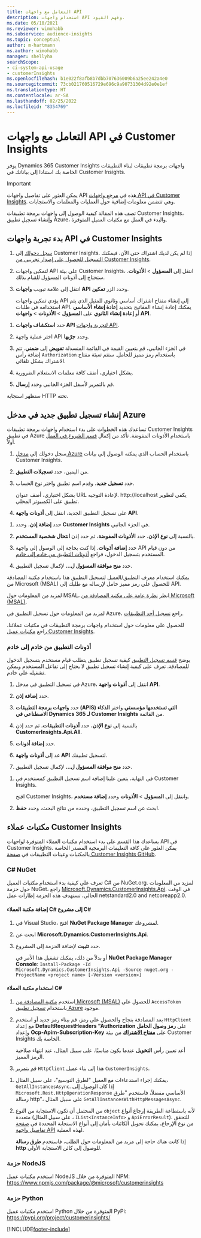 ```yaml
---
title: التعامل مع واجهات API
description: استخدام واجهات API وفهم القيود.
ms.date: 05/10/2021
ms.reviewer: wimohabb
ms.subservice: audience-insights
ms.topic: conceptual
author: m-hartmann
ms.author: wimohabb
manager: shellyha
searchScope:
- ci-system-api-usage
- customerInsights
ms.openlocfilehash: b1e022f8afb8b7dbb707636009b6a25ee242a4e0
ms.sourcegitcommit: 73cb021760516729e696c9a90731304d92e0e1ef
ms.translationtype: HT
ms.contentlocale: ar-SA
ms.lasthandoff: 02/25/2022
ms.locfileid: "8354769"
---
```

# <a name="work-with-customer-insights-apis"></a>التعامل مع واجهات API في Customer Insights

يوفر Dynamics 365 Customer Insights واجهات برمجة تطبيقات لبناء التطبيقات الخاصة بك استنادا إلى بياناتك في Customer Insights.

> [!IMPORTANT]
> يمكن العثور على تفاصيل واجهات API هذه في [مرجع واجهات API‏‎ في Customer Insights](https://developer.ci.ai.dynamics.com/api-details#api=CustomerInsights). وهي تتضمن معلومات إضافية حول العمليات والمعلمات والاستجابات.

تصف هذه المقالة كيفية الوصول إلى واجهات برمجة تطبيقات Customer Insights، وإنشاء تسجيل تطبيق Azure، والبدء في العمل مع مكتبات العميل المتوفرة.

## <a name="get-started-trying-the-customer-insights-apis"></a>بدء تجربة واجهات API في Customer Insights

1. [سجل دخولك](https://home.ci.ai.dynamics.com) إلى Customer Insights. إذا لم يكن لديك اشتراك حتى الآن، فيمكنك [التسجيل للحصول على إصدار تجريبي من Customer Insights](https://aka.ms/tryci).

1. لتمكين واجهات API على بيئة Customer Insights، انتقل إلى **المسؤول** > **الأذونات**. ستحتاج إلى أذونات المسؤول للقيام بذلك.

1. انتقل إلى علامة تبويب **واجهات API** وحدد الزر **تمكين**.    
 
   يؤدي تمكين واجهات API إلى إنشاء مفتاح اشتراك أساسي وثانوي للمثيل الذي يتم استخدامه في طلبات API. يمكنك إعادة إنشاء المفاتيح بتحديد **إعادة إنشاء الأساسي** أو **إعادة إنشاء الثانوي** على **المسؤول** > **الأذونات** > **واجهات API**.

<!--  :::image type="content" source="media/enable-apis.gif" alt-text="Enable Customer Insights APIs."::: -->

1. حدد **استكشاف واجهات API** [لتجربة واجهات API](https://developer.ci.ai.dynamics.com/api-details#api=CustomerInsights&operation=Get-all-instances).

1. اختر عملية واجهة API وحدد **جرّبها**.

1. في الجزء الجانبي، قم بتعيين القيمة في القائمة المنسدلة **تفويض** إلى **ضمني**. تتم إضافة رأس `Authorization` باستخدام رمز مميز للحامل. ستتم تعبئة مفتاح الاشتراك بشكل تلقائي.
  
1. بشكل اختياري، أضف كافة معلمات الاستعلام الضرورية.

1. قم بالتمرير لأسفل الجزء الجانبي وحدد **إرسال**.

ستظهر استجابة HTTP تحته.

<!--   :::image type="content" source="media/try-apis.gif" alt-text="How to test the APIs."::: -->

## <a name="create-a-new-app-registration-in-the-azure-portal"></a>إنشاء تسجيل تطبيق جديد في مدخل Azure

تساعدك هذه الخطوات على بدء استخدام واجهات برمجة تطبيقات Customer Insights في تطبيق Azure باستخدام الأذونات المفوضة. تأكد من إكمال [قسم الشروع في العمل](#get-started-trying-the-customer-insights-apis) أولاً.

1. سجل دخولك إلى [مدخل Azure](https://portal.azure.com) باستخدام الحساب الذي يمكنه الوصول إلى بيانات Customer Insights.

1. من اليمين، حدد **تسجيلات التطبيق**.

1. حدد **تسجيل جديد**، وقدم اسم تطبيق واختر نوع الحساب.
 
   بشكل اختياري، أضف عنوان URL لإعادة التوجيه. http://localhost يكفي لتطوير تطبيق على الكمبيوتر المحلي.

1. على تسجيل التطبيق الجديد، انتقل إلى **أذونات واجهة API**.

<!--   :::image type="content" source="media/app-registration-1.gif" alt-text="How to set API permissions in App registration."::: -->

1. حدد **إضافة إذن**، وحدد **Customer Insights** في الجزء الجانبي.

1. بالنسبة إلى **نوع الإذن**، حدد **الأذونات المفوضة**، ثم حدد إذن **انتحال شخصية المستخدم**.

1. حدد **إضافة أذونات**. إذا كنت بحاجة إلى الوصول إلى واجهة API من دون قيام المستخدم بتسجيل الدخول، فراجع [أذونات التطبيق من خادم إلى خادم](#server-to-server-application-permissions).

1. حدد **منح موافقة المسؤول ل...** لإكمال تسجيل التطبيق.

يمكنك استخدام معرف التطبيق/العميل لتسجيل التطبيق هذا باستخدام مكتبة المصادقة من Microsoft (MSAL) للحصول علي رمز مميز حامل لإرساله مع طلبك إلى API.

<!-- :::image type="content" source="media/grant-admin-consent.gif" alt-text="How to grant admin consent."::: -->

لمزيد من المعلومات حول MSAL، انظر [نظرة عامة على مكتبة المصادقة من Microsoft‏ (MSAL)](/azure/active-directory/develop/msal-overview).

لمزيد من المعلومات حول تسجيل التطبيق في Azure، راجع [تسجيل أحد التطبيقات](/azure/active-directory/develop/quickstart-register-app.md#register-an-application).

للحصول على معلومات حول استخدام واجهات برمجة التطبيقات في مكتبات عملائنا، راجع [مكتبات عميل Customer Insights](#customer-insights-client-libraries).

### <a name="server-to-server-application-permissions"></a>أذونات التطبيق من خادم إلى خادم

يوضح [قسم تسجيل التطبيق](#create-a-new-app-registration-in-the-azure-portal) كيفية تسجيل تطبيق يتطلب قيام مستخدم بتسجيل الدخول للمصادقة. تعرف على كيفية إنشاء تسجيل تطبيق لا يحتاج إلى تفاعل المستخدم ويمكن تشغيله على خادم.

1. في تسجيل التطبيق في مدخل Azure، انتقل إلى **أذونات واجهة API**.

1. حدد **إضافة إذن**. 

1. حدد **واجهات برمجة التطبيقات (APIS) التي تستخدمها مؤسستي** واختر **الذكاء الاصطناعي في Dynamics 365 لـ Customer Insights** من القائمة. 

1. بالنسبة إلى **نوع الإذن**، حدد **أذونات التطبيقات**، ثم حدد إذن **CustomerInsights.Api.All**.

1. حدد **إضافة أذونات**.

1. عد إلى **أذونات واجهة API** لتسجيل تطبيقك.

1. حدد **منح موافقة المسؤول ل...** لإكمال تسجيل التطبيق.

 <!--  :::image type="content" source="media/grant-admin-consent.gif" alt-text="How to grant admin consent."::: -->

1. في النهاية، يتعين علينا إضافة اسم تسجيل التطبيق كمستخدم في Customer Insights.  
   
   افتح Customer Insights، وانتقل إلى **المسؤول** > **الأذونات** وحدد **إضافة مستخدم**.

1. ابحث عن اسم تسجيل التطبيق، وحدده من نتائج البحث، وحدد **حفظ**.

## <a name="customer-insights-client-libraries"></a>مكتبات عملاء Customer Insights

يساعدك هذا القسم على بدء استخدام مكتبات العملاء المتوفرة لواجهات API في Customer Insights. يمكن العثور على كافة التعليمات البرمجية المصدر الخاصة بالمكتبات وعينات التطبيقات في [صفحة Customer Insights GitHub](https://github.com/microsoft/Dynamics365-CustomerInsights-Client-Libraries). 

### <a name="c-nuget"></a>C# NuGet

تعرف على كيفية بدء استخدام مكتبات العميل C# من  NuGet.org. لمزيد من المعلومات حول حزمة NuGet، راجع [Microsoft.Dynamics.CustomerInsights.Api](https://www.nuget.org/packages/Microsoft.Dynamics.CustomerInsights.Api/). في الوقت الحالي، تستهدف هذه الحزمة إطارات عمل netstandard2.0 and netcoreapp2.0.

#### <a name="add-the-c-client-library-to-a-c-project"></a>إضافة مكتبة العملاء C# إلى مشروع C#

1. في Visual Studio، افتح **NuGet Package Manager** لمشروعك.

1. ابحث عن **Microsoft.Dynamics.CustomerInsights.Api**.

1. حدد **تثبيت** لإضافة الحزمة إلى المشروع.
 
   أو بدلاً من ذلك، يمكنك تشغيل هذا الأمر في **NuGet Package Manager Console**: `Install-Package -Id Microsoft.Dynamics.CustomerInsights.Api -Source nuget.org -ProjectName <project name> [-Version <version>]`

 <!--  :::image type="content" source="media/visual-studio-nuget-package.gif" alt-text="Add NuGet package to Visual Studio project."::: -->

#### <a name="use-the-c-client-library"></a>استخدام مكتبة العملاء C#

1. استخدم [مكتبة المصادقة من Microsoft (MSAL)](/azure/active-directory/develop/msal-overview) للحصول على `AccessToken` باستخدام [تسجيل تطبيق Azure](#create-a-new-app-registration-in-the-azure-portal) موجود.

1. بعد المصادقة بنجاح والحصول على رمز، قم ببناء رمز جديد أو استخدم `HttpClient` مع إعداد **DefaultRequestHeaders "Authorization** على **رمز وصول الحامل** وإعداد **Ocp-Apim-Subscription-Key** على [**مفتاح الاشتراك**](#get-started-trying-the-customer-insights-apis) من بيئة Customer Insights الخاصة بك.   
 
   أعد تعيين رأس **التخويل** عندما يكون مناسبًا. على سبيل المثال، عند انتهاء صلاحية الرمز المميز.

1. قم بتمرير `HttpClient` هذا إلى بناء عميل `CustomerInsights`.

<!--   :::image type="content" source="media/httpclient-sample.png" alt-text="Sample of httpclient."::: -->

1. يمكنك إجراء استدعاءات مع العميل "لطرق التوسيع"، على سبيل المثال، `GetAllInstancesAsync`. إذا كان الوصول إلى `Microsoft.Rest.HttpOperationResponse` الأساسي مفضلاً، فاستخدم "طرق رسالة http"، على سبيل المثال `GetAllInstancesWithHttpMessagesAsync`.

1. من المحتمل أن تكون الاستجابة من النوع `object` لأنه باستطاعة الطريقة إرجاع أنواع متعددة (على سبيل المثال ، `IList<InstanceInfo>` و `ApiErrorResult`). للتحقق من نوع الإرجاع، يمكنك تحويل الكائنات بأمان إلى أنواع الاستجابة المحددة في [صفحة تفاصيل واجهة API](https://developer.ci.ai.dynamics.com/api-details#api=CustomerInsights) لهذه العملية.    
   
   إذا كانت هناك حاجة إلى مزيد من المعلومات حول الطلب، فاستخدم **طرق رسالة http** للوصول إلى كائن الاستجابة الأولي.

### <a name="nodejs-package"></a>حزمة NodeJS

استخدم مكتبات عميل NodeJS المتوفرة من خلال NPM: https://www.npmjs.com/package/@microsoft/customerinsights

### <a name="python-package"></a>حزمة Python

استخدم مكتبات عميل Python المتوفرة من خلال PyPi: https://pypi.org/project/customerinsights/

[!INCLUDE[footer-include](../includes/footer-banner.md)]
